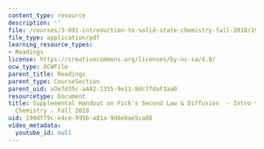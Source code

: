 ```yaml
---
content_type: resource
description: ''
file: /courses/3-091-introduction-to-solid-state-chemistry-fall-2018/190df79ce4ce995ba81a9d6ebae5ca88_MIT3_091F18_Diffusion.pdf
file_type: application/pdf
learning_resource_types:
- Readings
license: https://creativecommons.org/licenses/by-nc-sa/4.0/
ocw_type: OCWFile
parent_title: Readings
parent_type: CourseSection
parent_uid: a3e7d35c-a442-1355-9e11-8dc7fdaf3aa0
resourcetype: Document
title: Supplemental Handout on Fick's Second Law & Diffusion  - Intro to Solid State
  Chemistry - Fall 2018
uid: 190df79c-e4ce-995b-a81a-9d6ebae5ca88
video_metadata:
  youtube_id: null
---
```

